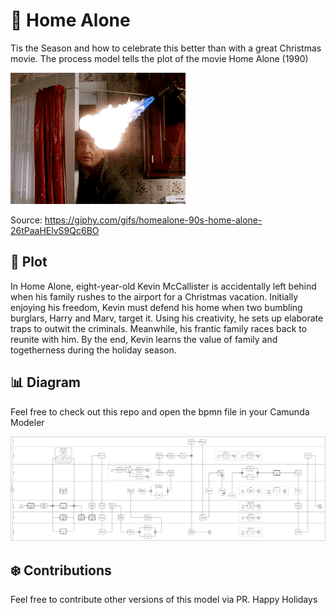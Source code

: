# 🎄 Home Alone

Tis the Season and how to celebrate this better than with a great Christmas movie. The process model tells the plot of the movie Home Alone (1990)

![](assets/blowtorch.gif)

Source: https://giphy.com/gifs/homealone-90s-home-alone-26tPaaHElvS9Qc6BO

## 🏡 Plot

In Home Alone, eight-year-old Kevin McCallister is accidentally left behind when his family rushes to the airport for a Christmas vacation.
Initially enjoying his freedom, Kevin must defend his home when two bumbling burglars, Harry and Marv, target it. Using his creativity,
he sets up elaborate traps to outwit the criminals. Meanwhile, his frantic family races back to reunite with him. By the end, Kevin learns
the value of family and togetherness during the holiday season.

## 📊 Diagram

Feel free to check out this repo and open the bpmn file in your Camunda Modeler

![](assets/home-alone.png)

## ❄️ Contributions

Feel free to contribute other versions of this model via PR. Happy Holidays